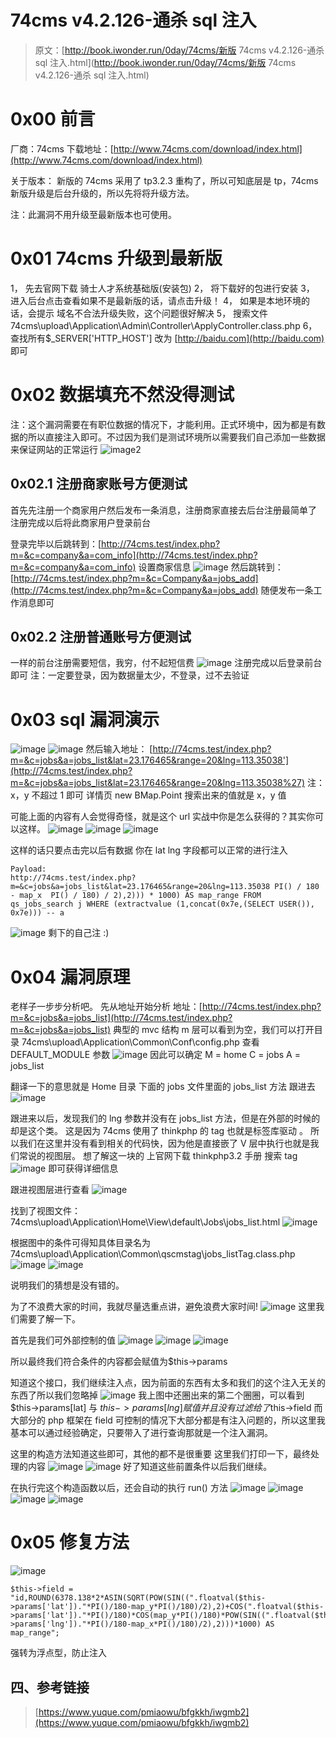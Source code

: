 # 74cms v4.2.126-通杀 sql 注入

> 原文：[http://book.iwonder.run/0day/74cms/新版 74cms v4.2.126-通杀 sql 注入.html](http://book.iwonder.run/0day/74cms/新版 74cms v4.2.126-通杀 sql 注入.html)

# 0x00 前言

厂商：74cms
下载地址：[http://www.74cms.com/download/index.html](http://www.74cms.com/download/index.html)

关于版本：
新版的 74cms 采用了 tp3.2.3 重构了，所以可知底层是 tp，74cms 新版升级是后台升级的，所以先将将升级方法。

注：此漏洞不用升级至最新版本也可使用。

# 0x01 74cms 升级到最新版

1， 先去官网下载 骑士人才系统基础版(安装包)
2， 将下载好的包进行安装
3， 进入后台点击查看如果不是最新版的话，请点击升级！
4， 如果是本地环境的话，会提示 域名不合法升级失败，这个问题很好解决
5， 搜索文件 74cms\upload\Application\Admin\Controller\ApplyController.class.php
6， 查找所有$_SERVER['HTTP_HOST'] 改为 [http://baidu.com](http://baidu.com) 即可

# 0x02 数据填充不然没得测试

注：这个漏洞需要在有职位数据的情况下，才能利用。正式环境中，因为都是有数据的所以直接注入即可。不过因为我们是测试环境所以需要我们自己添加一些数据来保证网站的正常运行
![image](img/11e930b35ea4122aec417677e3e467a7.png)2

## 0x02.1 注册商家账号方便测试

首先先注册一个商家用户然后发布一条消息，注册商家直接去后台注册最简单了
注册完成以后将此商家用户登录前台

登录完毕以后跳转到：[http://74cms.test/index.php?m=&c=company&a=com_info](http://74cms.test/index.php?m=&c=company&a=com_info)
设置商家信息
![image](img/fd306f4e1c9b1bc1ee373fdab4a7e812.png)
然后跳转到：[http://74cms.test/index.php?m=&c=Company&a=jobs_add](http://74cms.test/index.php?m=&c=Company&a=jobs_add)
随便发布一条工作消息即可

## 0x02.2 注册普通账号方便测试

一样的前台注册需要短信，我穷，付不起短信费
![image](img/fd2d7b0a0c6f2f22820ee74a223cb4b0.png)
注册完成以后登录前台即可
注：一定要登录，因为数据量太少，不登录，过不去验证

# 0x03 sql 漏洞演示

![image](img/b82a58c8b5bdaed1682f328681c72ef3.png)
![image](img/b34bfc474c8245d57afe72e6a46bf23f.png)
然后输入地址：
[http://74cms.test/index.php?m=&c=jobs&a=jobs_list&lat=23.176465&range=20&lng=113.35038'](http://74cms.test/index.php?m=&c=jobs&a=jobs_list&lat=23.176465&range=20&lng=113.35038%27)
注：x，y 不超过 1 即可
详情页 new BMap.Point 搜索出来的值就是 x，y 值

可能上面的内容有人会觉得奇怪，就是这个 url 实战中你是怎么获得的？其实你可以这样。
![image](img/441f4aaaa64fba377626ce51771737dc.png)
![image](img/a516a67d077120fb7885f5f4379b173e.png)
![image](img/05a1ec37a2d3b68cc737645716c31c89.png)

这样的话只要点击完以后有数据 你在 lat lng 字段都可以正常的进行注入

```
Payload: 
http://74cms.test/index.php?m=&c=jobs&a=jobs_list&lat=23.176465&range=20&lng=113.35038 PI() / 180 - map_x  PI() / 180) / 2),2))) * 1000) AS map_range FROM qs_jobs_search j WHERE (extractvalue (1,concat(0x7e,(SELECT USER()), 0x7e))) -- a 
```

![image](img/7eb79d42317ec8ba2ffd409815c1b2ee.png)
剩下的自己注 :)

# 0x04 漏洞原理

老样子一步步分析吧。
先从地址开始分析
地址：[http://74cms.test/index.php?m=&c=jobs&a=jobs_list](http://74cms.test/index.php?m=&c=jobs&a=jobs_list)
典型的 mvc 结构
m 层可以看到为空，我们可以打开目录
74cms\upload\Application\Common\Conf\config.php 查看 DEFAULT_MODULE 参数
![image](img/abcda3f5902a1508642340a90975df31.png)
因此可以确定
M = home
C = jobs
A = jobs_list

翻译一下的意思就是 Home 目录 下面的 jobs 文件里面的 jobs_list 方法
跟进去
![image](img/f14745356b8840633ce04a95a414e019.png)

跟进来以后，发现我们的 lng 参数并没有在 jobs_list 方法，但是在外部的时候的却是这个类。
这是因为 74cms 使用了 thinkphp 的 tag 也就是标签库驱动 。
所以我们在这里并没有看到相关的代码快，因为他是直接嵌了 V 层中执行也就是我们常说的视图层。
想了解这一块的
上官网下载 thinkphp3.2 手册 搜索 tag
![image](img/fe77007b1b884f692261a7d74c5c0e55.png)
即可获得详细信息

跟进视图层进行查看
![image](img/17bb1de633b4ae98bd4a758bde23cf6e.png)

找到了视图文件：
74cms\upload\Application\Home\View\default\Jobs\jobs_list.html
![image](img/fdf1c47b50cf4a6d4623c83e8c7a508c.png)

根据图中的条件可得知具体目录名为
74cms\upload\Application\Common\qscmstag\jobs_listTag.class.php
![image](img/df2cfe0274cf7c1450c6265e278dba68.png)
![image](img/b65679dbdb8d76c038c8a1bd34afa32b.png)

说明我们的猜想是没有错的。

为了不浪费大家的时间，我就尽量选重点讲，避免浪费大家时间!
![image](img/66e1db30447d9d93a3ce8e37e61d6375.png)
这里我们需要了解一下。

首先是我们可外部控制的值
![image](img/5725d40abac7b6c375cd0b740f680831.png)
![image](img/ffd2a0dd29b0d7943c4838fc38813410.png)
![image](img/512040673123f00c8ea6817b9b8296c5.png)

所以最终我们符合条件的内容都会赋值为$this->params

知道这个接口，我们继续注入点，因为前面的东西有太多和我们的这个注入无关的东西了所以我们忽略掉
![image](img/b9211189e41122b7bad80954a0099a8a.png)
我上图中还圈出来的第二个圈圈，可以看到 $this->params[lat] 与 $this->params[lng] 赋值并且没有过滤给了$this->field 而大部分的 php 框架在 field 可控制的情况下大部分都是有注入问题的，所以这里我基本可以通过经验确定，只要带入了进行查询那就是一个注入漏洞。

这里的构造方法知道这些即可，其他的都不是很重要
这里我们打印一下，最终处理的内容
![image](img/a8051b9174c92c3987fbfe2bf3a82018.png)
![image](img/fd306f4e1c9b1bc1ee373fdab4a7e812.png)
好了知道这些前置条件以后我们继续。

在执行完这个构造函数以后，还会自动的执行 run() 方法
![image](img/fa5e2c168e3edc3ebc87cc15df254549.png)
![image](img/02d35ea941d6f106952f4f4540a32c4f.png)
![image](img/0c02874eecddf6f7a79b0a593a3005cc.png)
![image](img/b21b0b734853b6d1c3ba55a6a0903b55.png)

# 0x05 修复方法

![image](img/111f0714d1af84624ef4f1516d751230.png)

```
$this->field = "id,ROUND(6378.138*2*ASIN(SQRT(POW(SIN((".floatval($this->params['lat'])."*PI()/180-map_y*PI()/180)/2),2)+COS(".floatval($this->params['lat'])."*PI()/180)*COS(map_y*PI()/180)*POW(SIN((".floatval($this->params['lng'])."*PI()/180-map_x*PI()/180)/2),2)))*1000) AS map_range"; 
```

强转为浮点型，防止注入

## 四、参考链接

> [https://www.yuque.com/pmiaowu/bfgkkh/iwgmb2](https://www.yuque.com/pmiaowu/bfgkkh/iwgmb2)

